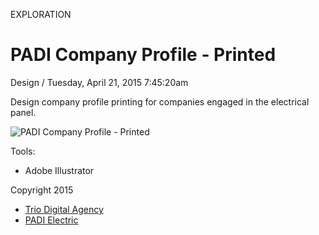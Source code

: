 <p class="type">EXPLORATION</p>

# PADI Company Profile - Printed

<p class="meta">Design  /  Tuesday, April 21, 2015 7:45:20am</p>

Design company profile printing for companies engaged in the electrical panel.

![PADI Company Profile - Printed](https://farooq-agent.web.app/assets/images/works/details/4-padi-company-profile-printed/10-behance_layout.jpg)

Tools:
- Adobe Illustrator

Copyright 2015
- [Trio Digital Agency](https://triodigitalagency.com/)
- [PADI Electric](https://padi-electric.com/)
